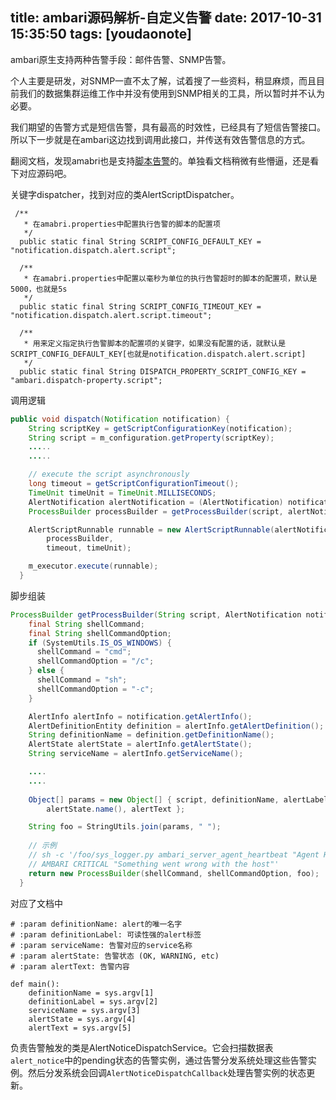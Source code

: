 
title: ambari源码解析-自定义告警
date: 2017-10-31 15:35:50
tags: [youdaonote]
---

ambari原生支持两种告警手段：邮件告警、SNMP告警。

个人主要是研发，对SNMP一直不太了解，试着搜了一些资料，稍显麻烦，而且目前我们的数据集群运维工作中并没有使用到SNMP相关的工具，所以暂时并不认为必要。


我们期望的告警方式是短信告警，具有最高的时效性，已经具有了短信告警接口。所以下一步就是在ambari这边找到调用此接口，并传送有效告警信息的方式。

翻阅文档，发现amabri也是支持[脚本告警](https://cwiki.apache.org/confluence/display/AMBARI/Creating+a+Script-based+Alert+Dispatcher)的。单独看文档稍微有些懵逼，还是看下对应源码吧。

关键字dispatcher，找到对应的类AlertScriptDispatcher。

```
 /**
   * 在amabri.properties中配置执行告警的脚本的配置项
   */
  public static final String SCRIPT_CONFIG_DEFAULT_KEY = "notification.dispatch.alert.script";

  /**
   * 在amabri.properties中配置以毫秒为单位的执行告警超时的脚本的配置项，默认是5000，也就是5s
   */
  public static final String SCRIPT_CONFIG_TIMEOUT_KEY = "notification.dispatch.alert.script.timeout";

  /**
   * 用来定义指定执行告警脚本的配置项的关键字，如果没有配置的话，就默认是SCRIPT_CONFIG_DEFAULT_KEY[也就是notification.dispatch.alert.script]
   */
  public static final String DISPATCH_PROPERTY_SCRIPT_CONFIG_KEY = "ambari.dispatch-property.script";
```

调用逻辑
```java
public void dispatch(Notification notification) {
    String scriptKey = getScriptConfigurationKey(notification);
    String script = m_configuration.getProperty(scriptKey);
    .....
    .....

    // execute the script asynchronously
    long timeout = getScriptConfigurationTimeout();
    TimeUnit timeUnit = TimeUnit.MILLISECONDS;
    AlertNotification alertNotification = (AlertNotification) notification;
    ProcessBuilder processBuilder = getProcessBuilder(script, alertNotification);

    AlertScriptRunnable runnable = new AlertScriptRunnable(alertNotification, script,
        processBuilder,
        timeout, timeUnit);

    m_executor.execute(runnable);
  }
```

脚步组装
```java
ProcessBuilder getProcessBuilder(String script, AlertNotification notification) {
    final String shellCommand;
    final String shellCommandOption;
    if (SystemUtils.IS_OS_WINDOWS) {
      shellCommand = "cmd";
      shellCommandOption = "/c";
    } else {
      shellCommand = "sh";
      shellCommandOption = "-c";
    }

    AlertInfo alertInfo = notification.getAlertInfo();
    AlertDefinitionEntity definition = alertInfo.getAlertDefinition();
    String definitionName = definition.getDefinitionName();
    AlertState alertState = alertInfo.getAlertState();
    String serviceName = alertInfo.getServiceName();

    ....
    ....
    
    Object[] params = new Object[] { script, definitionName, alertLabel, serviceName,
        alertState.name(), alertText };

    String foo = StringUtils.join(params, " ");
    
    // 示例
    // sh -c '/foo/sys_logger.py ambari_server_agent_heartbeat "Agent Heartbeat"
    // AMBARI CRITICAL "Something went wrong with the host"'
    return new ProcessBuilder(shellCommand, shellCommandOption, foo);
  }
```

对应了文档中
```
# :param definitionName: alert的唯一名字
# :param definitionLabel: 可读性强的alert标签
# :param serviceName: 告警对应的service名称
# :param alertState: 告警状态 (OK, WARNING, etc)
# :param alertText: 告警内容
 
def main():
    definitionName = sys.argv[1]
    definitionLabel = sys.argv[2]
    serviceName = sys.argv[3]
    alertState = sys.argv[4]
    alertText = sys.argv[5]
```


负责告警触发的类是AlertNoticeDispatchService。它会扫描数据表`alert_notice`中的pending状态的告警实例，通过告警分发系统处理这些告警实例。然后分发系统会回调`AlertNoticeDispatchCallback`处理告警实例的状态更新。
